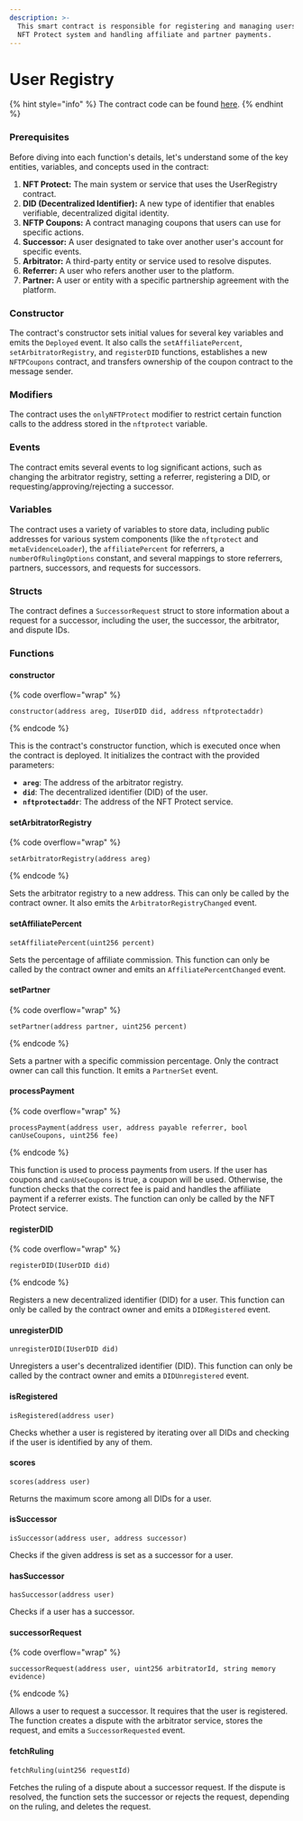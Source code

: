 ```yaml
---
description: >-
  This smart contract is responsible for registering and managing users in the
  NFT Protect system and handling affiliate and partner payments.
---
```


# User Registry

{% hint style="info" %}
The contract code can be found [here](https://github.com/nftprotect/nftprotect-contracts/blob/main/contracts/userregistry.sol).
{% endhint %}

### Prerequisites

Before diving into each function's details, let's understand some of the key entities, variables, and concepts used in the contract:

1. **NFT Protect:** The main system or service that uses the UserRegistry contract.
2. **DID (Decentralized Identifier):** A new type of identifier that enables verifiable, decentralized digital identity.
3. **NFTP Coupons:** A contract managing coupons that users can use for specific actions.
4. **Successor:** A user designated to take over another user's account for specific events.
5. **Arbitrator:** A third-party entity or service used to resolve disputes.
6. **Referrer:** A user who refers another user to the platform.
7. **Partner:** A user or entity with a specific partnership agreement with the platform.

### Constructor

The contract's constructor sets initial values for several key variables and emits the `Deployed` event. It also calls the `setAffiliatePercent`, `setArbitratorRegistry`, and `registerDID` functions, establishes a new `NFTPCoupons` contract, and transfers ownership of the coupon contract to the message sender.

### Modifiers

The contract uses the `onlyNFTProtect` modifier to restrict certain function calls to the address stored in the `nftprotect` variable.

### Events

The contract emits several events to log significant actions, such as changing the arbitrator registry, setting a referrer, registering a DID, or requesting/approving/rejecting a successor.

### Variables

The contract uses a variety of variables to store data, including public addresses for various system components (like the `nftprotect` and `metaEvidenceLoader`), the `affiliatePercent` for referrers, a `numberOfRulingOptions` constant, and several mappings to store referrers, partners, successors, and requests for successors.

### Structs

The contract defines a `SuccessorRequest` struct to store information about a request for a successor, including the user, the successor, the arbitrator, and dispute IDs.

### Functions

#### constructor

{% code overflow="wrap" %}
```solidity
constructor(address areg, IUserDID did, address nftprotectaddr)
```
{% endcode %}

This is the contract's constructor function, which is executed once when the contract is deployed. It initializes the contract with the provided parameters:

* **`areg`**: The address of the arbitrator registry.
* **`did`**: The decentralized identifier (DID) of the user.
* **`nftprotectaddr`**: The address of the NFT Protect service.

#### setArbitratorRegistry

{% code overflow="wrap" %}
```solidity
setArbitratorRegistry(address areg)
```
{% endcode %}

Sets the arbitrator registry to a new address. This can only be called by the contract owner. It also emits the `ArbitratorRegistryChanged` event.

#### setAffiliatePercent

```solidity
setAffiliatePercent(uint256 percent)
```

Sets the percentage of affiliate commission. This function can only be called by the contract owner and emits an `AffiliatePercentChanged` event.

#### setPartner

{% code overflow="wrap" %}
```solidity
setPartner(address partner, uint256 percent)
```
{% endcode %}

Sets a partner with a specific commission percentage. Only the contract owner can call this function. It emits a `PartnerSet` event.

#### processPayment&#x20;

{% code overflow="wrap" %}
```solidity
processPayment(address user, address payable referrer, bool canUseCoupons, uint256 fee) 
```
{% endcode %}

This function is used to process payments from users. If the user has coupons and `canUseCoupons` is true, a coupon will be used. Otherwise, the function checks that the correct fee is paid and handles the affiliate payment if a referrer exists. The function can only be called by the NFT Protect service.&#x20;

#### registerDID&#x20;

{% code overflow="wrap" %}
```solidity
registerDID(IUserDID did) 
```
{% endcode %}

Registers a new decentralized identifier (DID) for a user. This function can only be called by the contract owner and emits a `DIDRegistered` event.&#x20;

#### unregisterDID&#x20;

```solidity
unregisterDID(IUserDID did) 
```

Unregisters a user's decentralized identifier (DID). This function can only be called by the contract owner and emits a `DIDUnregistered` event.&#x20;

#### isRegistered&#x20;

```solidity
isRegistered(address user) 
```

Checks whether a user is registered by iterating over all DIDs and checking if the user is identified by any of them.&#x20;

#### scores&#x20;

```solidity
scores(address user) 
```

Returns the maximum score among all DIDs for a user.&#x20;

#### isSuccessor&#x20;

```solidity
isSuccessor(address user, address successor) 
```

Checks if the given address is set as a successor for a user.&#x20;

#### hasSuccessor&#x20;

```solidity
hasSuccessor(address user) 
```

Checks if a user has a successor.&#x20;

#### successorRequest&#x20;

{% code overflow="wrap" %}
```solidity
successorRequest(address user, uint256 arbitratorId, string memory evidence) 
```
{% endcode %}

Allows a user to request a successor. It requires that the user is registered. The function creates a dispute with the arbitrator service, stores the request, and emits a `SuccessorRequested` event.&#x20;

#### fetchRuling&#x20;

```solidity
fetchRuling(uint256 requestId) 
```

Fetches the ruling of a dispute about a successor request. If the dispute is resolved, the function sets the successor or rejects the request, depending on the ruling, and deletes the request.
